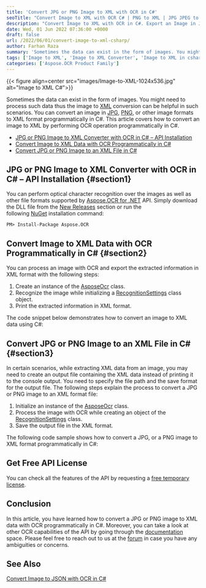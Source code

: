 ```yaml
---
title: 'Convert JPG or PNG Image to XML with OCR in C#'
seoTitle: "Convert Image to XML with OCR C# | PNG to XML | JPG JPEG to XML"
description: "Convert Image to XML with OCR in C#. Export an Image in JPG JPEG or PNG format to XML data or file programmatically in C# .NET."
date: Wed, 01 Jun 2022 07:36:00 +0000
draft: false
url: /2022/06/01/convert-image-to-xml-csharp/
author: Farhan Raza
summary: 'Sometimes the data can exist in the form of images. You might need to process such data thus the image to XML conversion can be helpful in such scenarios. You can convert an image in JPG, PNG, or other image formats to XML format programmatically in C#. This article covers how to **convert an image to XML by performing OCR operation programmatically in C#.**'
tags: ['Image to XML', 'Image to XML Converter', 'Image to XML in csharp', 'JPEG to XML Converter', 'JPG to XML', 'PNG to XML']
categories: ['Aspose.OCR Product Family']
---
```




{{< figure align=center src="images/Image-to-XML-1024x536.jpg" alt="Image to XML C#">}}


Sometimes the data can exist in the form of images. You might need to process such data thus the image to [XML][1] conversion can be helpful in such scenarios. You can convert an image in [JPG][2], [PNG][3], or other image formats to XML format programmatically in C#. This article covers how to convert an image to XML by performing OCR operation programmatically in C#.

*   [JPG or PNG Image to XML Converter with OCR in C# – API Installation][4]
*   [Convert Image to XML Data with OCR Programmatically in C#][5]
*   [Convert JPG or PNG Image to an XML File in C#][6]

## JPG or PNG Image to XML Converter with OCR in C# – API Installation {#section1}

You can perform optical character recognition over the images as well as other file formats supported by [Aspose.OCR for .NET][7] API. Simply download the DLL file from the [New Releases][8] section or run the following [NuGet][9] installation command:

```
PM> Install-Package Aspose.OCR
```

## Convert Image to XML Data with OCR Programmatically in C# {#section2}

You can process an image with OCR and export the extracted information in XML format with the following steps:

1.  Create an instance of the [AsposeOcr][10] class.
2.  Recognize the image while initializing a [RecognitionSettings][11] class object.
3.  Print the extracted information in XML format.

The code snippet below demonstrates how to convert an image to XML data using C#:



## Convert JPG or PNG Image to an XML File in C# {#section3}

In certain scenarios, while extracting XML data from an image, you may need to create an output file containing the XML data instead of printing it to the console output. You need to specify the file path and the save format for the output file. The following steps explain the process to convert a JPG or PNG image to an XML format file:

1.  Initialize an instance of the [AsposeOcr][12] class.
2.  Process the image with OCR while creating an object of the [RecognitionSettings][13] class.
3.  Save the output file in the XML format.

The following code sample shows how to convert a JPG, or a PNG image to XML format programmatically in C#:



## Get Free API License

You can check all the features of the API by requesting a [free temporary license][14].

## Conclusion

In this article, you have learned how to convert a JPG or PNG image to XML data with OCR programmatically in C#. Moreover, you can take a look at other OCR capabilities of the API by going through the [documentation][15] space. Please feel free to reach out to us at the [forum][16] in case you have any ambiguities or concerns.

## See Also

[Convert Image to JSON with OCR in C#][17]




[1]: https://docs.fileformat.com/web/xml/
[2]: https://docs.fileformat.com/image/jpeg/
[3]: https://docs.fileformat.com/image/png/
[4]: #section1
[5]: #section2
[6]: #section3
[7]: https://products.aspose.com/ocr/net
[8]: https://downloads.aspose.com/ocr/net
[9]: https://www.nuget.org/packages/Aspose.OCR/
[10]: https://apireference.aspose.com/ocr/net/aspose.ocr/asposeocr
[11]: https://apireference.aspose.com/ocr/net/aspose.ocr/recognitionsettings/
[12]: https://apireference.aspose.com/ocr/net/aspose.ocr/asposeocr
[13]: https://apireference.aspose.com/ocr/net/aspose.ocr/recognitionsettings/
[14]: https://purchase.aspose.com/temporary-license
[15]: https://docs.aspose.com/ocr/net/
[16]: https://forum.aspose.com/c/ocr/16
[17]: https://blog.aspose.com/2022/05/30/convert-jpg-png-image-to-json-csharp/




